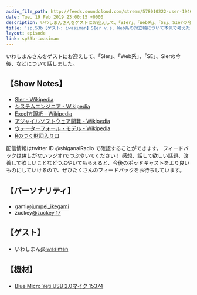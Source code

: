 ```yaml
---
audio_file_path: http://feeds.soundcloud.com/stream/578010222-user-194620696-sp53b-iwasiman.mp3
date: Tue, 19 Feb 2019 23:00:15 +0000
description: いわしまんさんをゲストにお迎えして、「SIer」、「Web系」、「SE」、SIerの今後、などについて話しました。
title: 'sp.53b【ゲスト: iwasiman】SIer v.s. Web系の対立軸について本気で考えた、楽しい「SIer批判」批判'
layout: episode
link: sp53b-iwasiman
---
```


<p><span>いわしまんさんをゲストにお迎えして、「SIer」、「Web系」、「SE」、SIerの今後、などについて話しました。</span></p>
<h2>
  <p>【Show Notes】</p>
</h2>
<ul>
  <li><a href="https://ja.wikipedia.org/wiki/%E3%82%B7%E3%82%B9%E3%83%86%E3%83%A0%E3%82%A4%E3%83%B3%E3%83%86%E3%82%B0%E3%83%AC%E3%83%BC%E3%82%BF%E3%83%BC" target="_blank">SIer - Wikipedia</a></li>
  <li><a href="https://ja.wikipedia.org/wiki/%E3%82%B7%E3%82%B9%E3%83%86%E3%83%A0%E3%82%A8%E3%83%B3%E3%82%B8%E3%83%8B%E3%82%A2" target="_blank">システムエンジニア - Wikipedia</a></li>
  <li><a href="https://ja.wikipedia.org/wiki/Excel%E6%96%B9%E7%9C%BC%E7%B4%99" target="_blank">Excel方眼紙 - Wikipedia</a></li>
  <li><a href="https://ja.wikipedia.org/wiki/%E3%82%A2%E3%82%B8%E3%83%A3%E3%82%A4%E3%83%AB%E3%82%BD%E3%83%95%E3%83%88%E3%82%A6%E3%82%A7%E3%82%A2%E9%96%8B%E7%99%BA" target="_blank">アジャイルソフトウェア開発 - Wikipedia</a></li>
  <li><a href="https://ja.wikipedia.org/wiki/%E3%82%A6%E3%82%A9%E3%83%BC%E3%82%BF%E3%83%BC%E3%83%95%E3%82%A9%E3%83%BC%E3%83%AB%E3%83%BB%E3%83%A2%E3%83%87%E3%83%AB" target="_blank">ウォーターフォール・モデル - Wikipedia</a></li>
  <li><a href="http://iwasiman.hatenablog.com/" target="_blank">Rのつく財団入り口</a></li>
</ul>
<p><span>
  配信情報はtwitter ID @shiganaiRadio で確認することができます。
  フィードバックは(#しがないラジオ)でつぶやいてください！
  感想、話して欲しい話題、改善して欲しいことなどつぶやいてもらえると、今後のポッドキャストをより良いものにしていけるので、ぜひたくさんのフィードバックをお待ちしています。
</span></p>
<h2>
  <p>【パーソナリティ】</p>
</h2>
<ul>
  <li>gami<a href="https://twitter.com/jumpei_ikegami" target="_blank">@jumpei_ikegami</a></li>
  <li>zuckey<a href="https://twitter.com/zuckey_17" target="_blank">@zuckey_17</a></li>
</ul>
<h2>
  <p>【ゲスト】</p>
</h2>
<ul>
  <li>いわしまん<a href="https://twitter.com/iwasiman" target="_blank">@iwasiman</a></li>
</ul>
<h2>
  <p>【機材】</p>
</h2>
<ul>
  <li><a href="http://amzn.to/2tlkud3" target="_blank">Blue Micro Yeti USB 2.0マイク 15374</a></li>
</ul>
